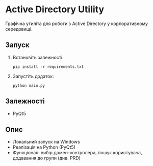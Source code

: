 # Active Directory Utility

Графічна утиліта для роботи з Active Directory у корпоративному середовищі.

## Запуск

1. Встановіть залежності:
   ```
   pip install -r requirements.txt
   ```
2. Запустіть додаток:
   ```
   python main.py
   ```

## Залежності
- PyQt5

## Опис
- Локальний запуск на Windows
- Реалізація на Python (PyQt5)
- Функціонал: вибір домен-контролера, пошук користувача, додавання до групи (див. PRD) 